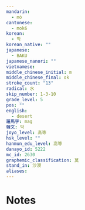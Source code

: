 ```yaml
---
mandarin:
  - mò
cantonese:
  - mok6
korean:
  - 막
korean_native: ""
japanese:
  - BAKU
japanese_nanori: ""
vietnamese:
middle_chinese_initial: m
middle_chinese_final: ɑk
stroke_count: "13"
radical: 水
skip_number: 1-3-10
grade_level: 5
pos: ""
english:
  - desert
羅馬字: mag
韓文: 막
joyo_level: 高等
hsk_level: ""
hanmun_edu_level: 高等
danayo_id: 5222
mc_id: 2630
graphemic_classification: 莫
stand_in: 沙漠
aliases:
---
```


# Notes

